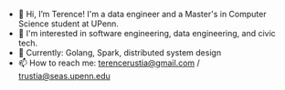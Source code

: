 - 👋 Hi, I’m Terence! I'm a data engineer and a Master's in Computer Science student at UPenn.
- 👀 I'm interested in software engineering, data engineering, and civic tech.
- 🌱 Currently: Golang, Spark, distributed system design
- 📫 How to reach me: terencerustia@gmail.com / trustia@seas.upenn.edu

<!---
tsamba120/tsamba120 is a ✨ special ✨ repository because its `README.md` (this file) appears on your GitHub profile.
You can click the Preview link to take a look at your changes.
--->
